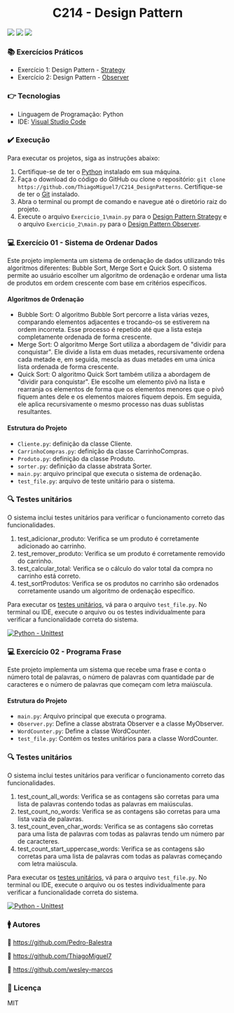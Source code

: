 <h1 align="center"> C214 - Design Pattern </h1>
<p>
  <img src="https://img.shields.io/static/v1?label=License&message=MIT&color=00bfff&style=plastic"/>
  
  <img src="https://img.shields.io/static/v1?label=LP&message=Python&color=daa520&style=plastic"/>
  
  <img src="https://img.shields.io/static/v1?label=IDE&message=VsCode&color=9acd32&style=plastic"/>
</p>

### :books: Exercícios Práticos

- Exercício 1: Design Pattern - [Strategy](https://refactoring.guru/design-patterns/strategy)
- Exercício 2: Design Pattern - [Observer](https://refactoring.guru/design-patterns/observer)


### :point_right: Tecnologias

- Linguagem de Programação: Python
- IDE: [Visual Studio Code](https://code.visualstudio.com)

### :heavy_check_mark: Execução

Para executar os projetos, siga as instruções abaixo:

1. Certifique-se de ter o [Python](https://www.python.org) instalado em sua máquina.
2. Faça o download do código do GitHub ou clone o repositório: `git clone https://github.com/ThiagoMiguel7/C214_DesignPatterns`. Certifique-se de ter o [Git](https://git-scm.com) instalado.
3. Abra o terminal ou prompt de comando e navegue até o diretório raiz do projeto.
4. Execute o arquivo `Exercicio_1\main.py` para o [Design Pattern Strategy](https://github.com/ThiagoMiguel7/C214_DesignPatterns/blob/main/Exercicio_1/main.py) e o arquivo `Exercicio_2\main.py` para o [Design Pattern Observer](https://github.com/ThiagoMiguel7/C214_DesignPatterns/blob/main/Exercicio_2/main.py).

### :computer: Exercício 01 - Sistema de Ordenar Dados

Este projeto implementa um sistema de ordenação de dados utilizando três algoritmos diferentes: Bubble Sort, Merge Sort e Quick Sort. O sistema permite ao usuário escolher um algoritmo de ordenação e ordenar uma lista de produtos em ordem crescente com base em critérios específicos.

#### Algoritmos de Ordenação
  - Bubble Sort: O algoritmo Bubble Sort  percorre a lista várias vezes, comparando elementos adjacentes e trocando-os se estiverem na ordem incorreta. Esse processo é repetido até que a lista esteja completamente ordenada de forma crescente.
  - Merge Sort: O algoritmo Merge Sort utiliza a abordagem de "dividir para conquistar". Ele divide a lista em duas metades, recursivamente ordena cada metade e, em seguida, mescla as duas metades em uma única lista ordenada de forma crescente.
  - Quick Sort: O algoritmo Quick Sort  também utiliza a abordagem de "dividir para conquistar". Ele escolhe um elemento pivô na lista e rearranja os elementos de forma que os elementos menores que o pivô fiquem antes dele e os elementos maiores fiquem depois. Em seguida, ele aplica recursivamente o mesmo processo nas duas sublistas resultantes.

#### Estrutura do Projeto
  - `Cliente.py`: definição da classe Cliente.
  - `CarrinhoCompras.py`: definição da classe CarrinhoCompras.
  - `Produto.py`: definição da classe Produto.
  - `sorter.py`: definição da classe abstrata Sorter.
  - `main.py`: arquivo principal que executa o sistema de ordenação.
  - `test_file.py`: arquivo de teste unitário para o sistema.

### :mag: Testes unitários

O sistema inclui testes unitários para verificar o funcionamento correto das funcionalidades.

1. test_adicionar_produto: Verifica se um produto é corretamente adicionado ao carrinho.
2. test_remover_produto: Verifica se um produto é corretamente removido do carrinho.
3. test_calcular_total: Verifica se o cálculo do valor total da compra no carrinho está correto.
4. test_sortProdutos: Verifica se os produtos no carrinho são ordenados corretamente usando um algoritmo de ordenação específico.

Para executar os [testes unitários](https://github.com/ThiagoMiguel7/C214_DesignPatterns/blob/main/Exercicio_1/test/test_file.py), vá para o arquivo `test_file.py`. No terminal ou IDE, execute o arquivo ou os testes individualmente para verificar a funcionalidade correta do sistema.

[![Python - Unittest](https://github.com/ThiagoMiguel7/C214_DesignPatterns/actions/workflows/python-app.yml/badge.svg)](https://github.com/ThiagoMiguel7/C214_DesignPatterns/actions/workflows/python-app.yml)

### :computer: Exercício 02 - Programa Frase

Este projeto implementa um sistema que recebe uma frase e conta o número total de palavras, o número de palavras com quantidade par de caracteres e o número de palavras que começam com letra maiúscula.

#### Estrutura do Projeto
  - `main.py`: Arquivo principal que executa o programa.
  - `Observer.py`: Define a classe abstrata Observer e a classe MyObserver.
  - `WordCounter.py`: Define a classe WordCounter.
  - `test_file.py`: Contém os testes unitários para a classe WordCounter.
 
### :mag: Testes unitários

O sistema inclui testes unitários para verificar o funcionamento correto das funcionalidades.

1. test_count_all_words: Verifica se as contagens são corretas para uma lista de palavras contendo todas as palavras em maiúsculas.
2. test_count_no_words: Verifica se as contagens são corretas para uma lista vazia de palavras.
3. test_count_even_char_words: Verifica se as contagens são corretas para uma lista de palavras com todas as palavras tendo um número par de caracteres.
4. test_count_start_uppercase_words: Verifica se as contagens são corretas para uma lista de palavras com todas as palavras começando com letra maiúscula.

Para executar os [testes unitários](https://github.com/ThiagoMiguel7/C214_DesignPatterns/blob/main/Exercicio_2/test/test_file.py), vá para o arquivo `test_file.py`. No terminal ou IDE, execute o arquivo ou os testes individualmente para verificar a funcionalidade correta do sistema.

[![Python - Unittest](https://github.com/ThiagoMiguel7/C214_DesignPatterns/actions/workflows/python-app.yml/badge.svg)](https://github.com/ThiagoMiguel7/C214_DesignPatterns/actions/workflows/python-app.yml)

### :mens: Autores

:link: https://github.com/Pedro-Balestra

:link: https://github.com/ThiagoMiguel7

:link: https://github.com/wesley-marcos

### :small_blue_diamond: Licença
MIT
